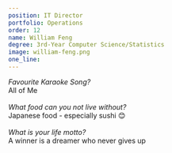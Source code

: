 ```yaml
---
position: IT Director
portfolio: Operations
order: 12
name: William Feng
degree: 3rd-Year Computer Science/Statistics
image: william-feng.png
one_line:
---
```

*Favourite Karaoke Song?*
<br>
All of Me
<br><br>
*What food can you not live without?*
<br>
Japanese food - especially sushi 😊
<br><br>
*What is your life motto?*
<br>
A winner is a dreamer who never gives up